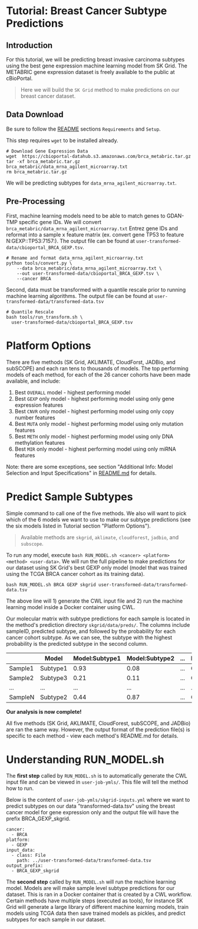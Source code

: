 # Tutorial: Breast Cancer Subtype Predictions
## Introduction
For this tutorial, we will be predicting breast invasive carcinoma subtypes using the best gene expression machine learning model from SK Grid. The METABRIC gene expression dataset is freely available to the public at cBioPortal.

> Here we will build the `SK Grid` method to make predictions on our breast cancer dataset.

## Data Download
Be sure to follow the [README](../README.md) sections `Requirements` and `Setup`.

This step requires `wget` to be installed already.
```
# Download Gene Expression Data
wget  https://cbioportal-datahub.s3.amazonaws.com/brca_metabric.tar.gz
tar -xf brca_metabric.tar.gz brca_metabric/data_mrna_agilent_microarray.txt
rm brca_metabric.tar.gz
```

We will be predicting subtypes for `data_mrna_agilent_microarray.txt`.


## Pre-Processing
First, machine learning models need to be able to match genes to GDAN-TMP specific gene IDs. We will convert `brca_metabric/data_mrna_agilent_microarray.txt` Entrez gene IDs and reformat into a sample x feature matrix (ex. convert gene TP53 to feature N:GEXP::TP53:7157:). The output file can be found at `user-transformed-data/cbioportal_BRCA_GEXP.tsv`.
```
# Rename and format data_mrna_agilent_microarray.txt
python tools/convert.py \
	--data brca_metabric/data_mrna_agilent_microarray.txt \
	--out user-transformed-data/cbioportal_BRCA_GEXP.tsv \
	--cancer BRCA
```

Second, data must be transformed with a quantile rescale prior to running machine learning algorithms. The output file can be found at `user-transformed-data/transformed-data.tsv`
```
# Quantile Rescale
bash tools/run_transform.sh \
  user-transformed-data/cbioportal_BRCA_GEXP.tsv
```


# Platform Options
There are five methods (SK Grid, AKLIMATE, CloudForst, JADBio, and subSCOPE) and each ran tens to thousands of models. The top performing models of each method, for each of the 26 cancer cohorts have been made available, and include:

1. Best `OVERALL` model - highest performing model
2. Best `GEXP` only model - highest performing model using only gene expression features
3. Best `CNVR` only model - highest performing model using only copy number features
4. Best `MUTA` only model - highest performing model using only mutation features
5. Best `METH` only model - highest performing model using only DNA methylation features
6. Best `MIR` only model - highest performing model using only miRNA features

Note: there are some exceptions, see section "Additional Info: Model Selection and Input Specifications" in [README.md](../README.md) for details.

# Predict Sample Subtypes
Simple command to call one of the five methods. We also will want to pick which of the 6 models we want to use to make our subtype predictions (see the six models listed in Tutorial section "Platform Options").

> Available methods are `skgrid`, `aklimate`, `cloudforest`, `jadbio`, and `subscope`.

To run any model, execute `bash RUN_MODEL.sh <cancer> <platform> <method> <user-data>`. We will run the full pipeline to make predictions for our dataset using SK Grid's best GEXP only model (model that was trained using the TCGA BRCA cancer cohort as its training data).
```
bash RUN_MODEL.sh BRCA GEXP skgrid user-transformed-data/transformed-data.tsv
```

The above line will 1) generate the CWL input file and 2) run the machine learning model inside a Docker container using CWL.

Our molecular matrix with subtype predictions for each sample is located in the method's prediction directory `skgrid/data/preds/`. The columns include sampleID, predicted subtype, and followed by the probability for each cancer cohort subtype. As we can see, the subtype with the highest probability is the predicted subtype in the second column.

|   | Model | Model:Subtype1 | Model:Subtype2 | ... | Model:SubtypeN |
|----|---|---| ---| ---| ---|
| Sample1 | Subtype1 | 0.93 | 0.08 | ... | 0.03 |
| Sample2  | Subtype3 | 0.21 | 0.11 | ... | 0.44
| ...  | ... | ... | ... | ... | ... |
| SampleN | Subtype2 | 0.44 | 0.87 | ... | 0.18 |

**Our analysis is now complete!**

All five methods (SK Grid, AKLIMATE, CloudForest, subSCOPE, and JADBio) are ran the same way. However, the output format of the prediction file(s) is specific to each method - view each method's README.md for details.


# Understanding RUN_MODEL.sh
The **first step** called by `RUN_MODEL.sh` is to automatically generate the CWL input file and can be viewed in `user-job-ymls/`. This file will tell the method how to run.

Below is the content of `user-job-ymls/skgrid-inputs.yml` where we want to predict subtypes on our data "transformed-data.tsv" using the breast cancer model for gene expression only and the output file will have the prefix BRCA_GEXP_skgrid.
```
cancer:
  - BRCA
platform:
  - GEXP
input_data:
  - class: File
    path: ../user-transformed-data/transformed-data.tsv
output_prefix:
  - BRCA_GEXP_skgrid
```

The **second step** called by `RUN_MODEL.sh` will run the machine learning model. Models are will make sample level subtype predictions for our dataset. This is ran in a Docker container that is created by a CWL workflow. Certain methods have multiple steps (executed as tools), for instance SK Grid will generate a large library of different machine learning models, train models using TCGA data then save trained models as pickles, and predict subtypes for each sample in our dataset.
